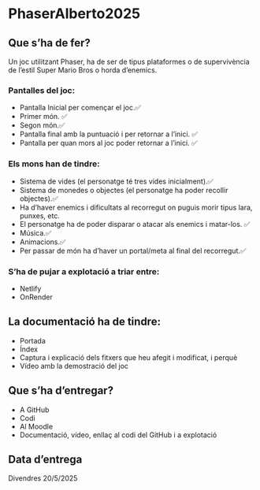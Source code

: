  # PhaserAlberto2025

## Que s’ha de fer?

Un joc utilitzant Phaser, ha de ser de tipus plataformes o de supervivència de l’estil Super Mario Bros o horda d’enemics.

### Pantalles del joc:
- Pantalla Inicial per començar el joc.✅
- Primer món. ✅
- Segon món.✅
- Pantalla final amb la puntuació i per retornar a l’inici. ✅
- Pantalla per quan mors al joc poder retornar a l’inici. ✅

### Els mons han de tindre:
- Sistema de vides (el personatge té tres vides inicialment).✅
- Sistema de monedes o objectes (el personatge ha poder recollir objectes).✅
- Ha d’haver enemics i dificultats al recorregut on puguis morir tipus lara, punxes, etc.
- El personatge ha de poder disparar o atacar als enemics i matar-los. ✅
- Música.✅
- Animacions.✅
- Per passar de món ha d’haver un portal/meta al final del recorregut.✅

### S’ha de pujar a explotació a triar entre:
- Netlify
- OnRender

## La documentació ha de tindre:
- Portada
- Índex
- Captura i explicació dels fitxers que heu afegit i modificat, i perquè
- Vídeo amb la demostració del joc

## Que s’ha d’entregar?
- A GitHub
- Codi
- Al Moodle
- Documentació, vídeo, enllaç al codi del GitHub i a explotació

## Data d’entrega
Divendres 20/5/2025

